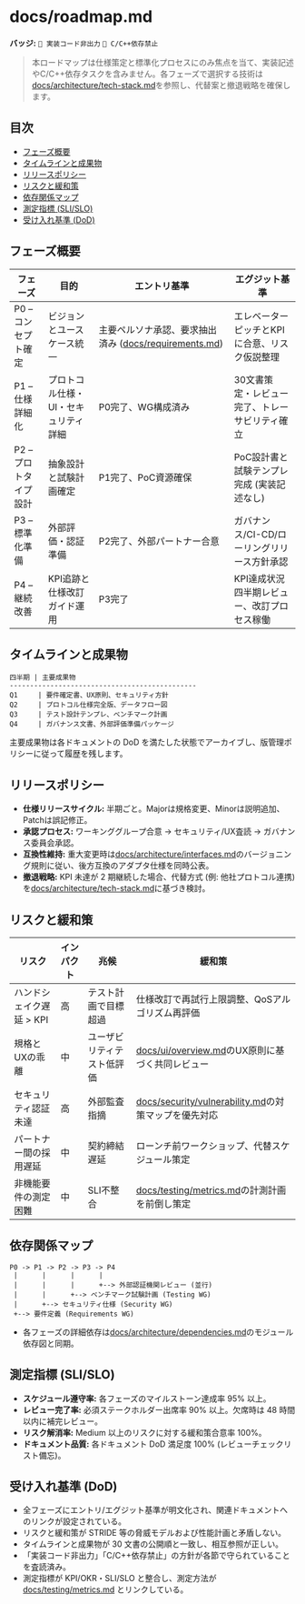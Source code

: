 # docs/roadmap.md

**バッジ:** `🚫 実装コード非出力` `🚫 C/C++依存禁止`

> 本ロードマップは仕様策定と標準化プロセスにのみ焦点を当て、実装記述やC/C++依存タスクを含みません。各フェーズで選択する技術は[docs/architecture/tech-stack.md](./architecture/tech-stack.md)を参照し、代替案と撤退戦略を確保します。

## 目次
- [フェーズ概要](#フェーズ概要)
- [タイムラインと成果物](#タイムラインと成果物)
- [リリースポリシー](#リリースポリシー)
- [リスクと緩和策](#リスクと緩和策)
- [依存関係マップ](#依存関係マップ)
- [測定指標 (SLI/SLO)](#測定指標-slislo)
- [受け入れ基準 (DoD)](#受け入れ基準-dod)

## フェーズ概要
| フェーズ | 目的 | エントリ基準 | エグジット基準 |
|----------|------|---------------|-----------------|
| P0 – コンセプト確定 | ビジョンとユースケース統一 | 主要ペルソナ承認、要求抽出済み ([docs/requirements.md](./requirements.md)) | エレベーターピッチとKPIに合意、リスク仮説整理 |
| P1 – 仕様詳細化 | プロトコル仕様・UI・セキュリティ詳細 | P0完了、WG構成済み | 30文書策定・レビュー完了、トレーサビリティ確立 |
| P2 – プロトタイプ設計 | 抽象設計と試験計画確定 | P1完了、PoC資源確保 | PoC設計書と試験テンプレ完成 (実装記述なし) |
| P3 – 標準化準備 | 外部評価・認証準備 | P2完了、外部パートナー合意 | ガバナンス/CI-CD/ローリングリリース方針承認 |
| P4 – 継続改善 | KPI追跡と仕様改訂ガイド運用 | P3完了 | KPI達成状況四半期レビュー、改訂プロセス稼働 |

## タイムラインと成果物
```
四半期 | 主要成果物
----------------------------------------------
Q1     | 要件確定書、UX原則、セキュリティ方針
Q2     | プロトコル仕様完全版、データフロー図
Q3     | テスト設計テンプレ、ベンチマーク計画
Q4     | ガバナンス文書、外部評価準備パッケージ
```

主要成果物は各ドキュメントの DoD を満たした状態でアーカイブし、版管理ポリシーに従って履歴を残します。

## リリースポリシー
- **仕様リリースサイクル:** 半期ごと。Majorは規格変更、Minorは説明追加、Patchは誤記修正。
- **承認プロセス:** ワーキンググループ合意 → セキュリティ/UX査読 → ガバナンス委員会承認。
- **互換性維持:** 重大変更時は[docs/architecture/interfaces.md](./architecture/interfaces.md)のバージョニング規則に従い、後方互換のアダプタ仕様を同時公表。
- **撤退戦略:** KPI 未達が 2 期継続した場合、代替方式 (例: 他社プロトコル連携) を[docs/architecture/tech-stack.md](./architecture/tech-stack.md#撤退戦略)に基づき検討。

## リスクと緩和策
| リスク | インパクト | 兆候 | 緩和策 |
|--------|-----------|------|--------|
| ハンドシェイク遅延 > KPI | 高 | テスト計画で目標超過 | 仕様改訂で再試行上限調整、QoSアルゴリズム再評価 |
| 規格とUXの乖離 | 中 | ユーザビリティテスト低評価 | [docs/ui/overview.md](./ui/overview.md)のUX原則に基づく共同レビュー |
| セキュリティ認証未達 | 高 | 外部監査指摘 | [docs/security/vulnerability.md](./security/vulnerability.md)の対策マップを優先対応 |
| パートナー間の採用遅延 | 中 | 契約締結遅延 | ローンチ前ワークショップ、代替スケジュール策定 |
| 非機能要件の測定困難 | 中 | SLI不整合 | [docs/testing/metrics.md](./testing/metrics.md)の計測計画を前倒し策定 |

## 依存関係マップ
```
P0 -> P1 -> P2 -> P3 -> P4
 |      |      |      |
 |      |      |      +--> 外部認証機関レビュー (並行)
 |      |      +--> ベンチマーク試験計画 (Testing WG)
 |      +--> セキュリティ仕様 (Security WG)
 +--> 要件定義 (Requirements WG)
```
- 各フェーズの詳細依存は[docs/architecture/dependencies.md](./architecture/dependencies.md)のモジュール依存図と同期。

## 測定指標 (SLI/SLO)
- **スケジュール遵守率:** 各フェーズのマイルストーン達成率 95% 以上。
- **レビュー完了率:** 必須ステークホルダー出席率 90% 以上。欠席時は 48 時間以内に補完レビュー。
- **リスク解消率:** Medium 以上のリスクに対する緩和策合意率 100%。
- **ドキュメント品質:** 各ドキュメント DoD 満足度 100% (レビューチェックリスト備忘)。

## 受け入れ基準 (DoD)
- 全フェーズにエントリ/エグジット基準が明文化され、関連ドキュメントへのリンクが設定されている。
- リスクと緩和策が STRIDE 等の脅威モデルおよび性能計画と矛盾しない。
- タイムラインと成果物が 30 文書の公開順と一致し、相互参照が正しい。
- 「実装コード非出力」「C/C++依存禁止」の方針が各節で守られていることを査読済み。
- 測定指標が KPI/OKR・SLI/SLO と整合し、測定方法が [docs/testing/metrics.md](./testing/metrics.md) とリンクしている。
